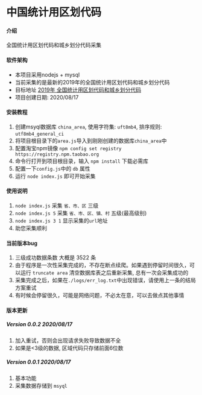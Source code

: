 # 中国统计用区划代码

#### 介绍

全国统计用区划代码和城乡划分代码采集

#### 软件架构

- 本项目采用nodejs + mysql
- 当前采集的是最新的2019年的全国统计用区划代码和城乡划分代码
- 目标地址 [2019年 全国统计用区划代码和城乡划分代码](http://www.stats.gov.cn/tjsj/tjbz/tjyqhdmhcxhfdm/2019/index.html)
- 项目创建日期: 2020/08/17


#### 安装教程

1.  创建msyql数据库 `china_area`, 使用字符集: `uft8mb4`, 排序规则: `utf8mb4_general_ci`
2.  将项目根目录下的`area.js`导入到刚刚创建的数据库`china_area`中
3.  配置淘宝npm镜像 `npm config set registry https://registry.npm.taobao.org`
4.  命令行打开到项目根目录，输入 `npm install` 下载必需库
5.  配置一下`config.js`中的 `db` 属性
6.  运行 `node index.js` 即可开始采集

#### 使用说明

1.  `node index.js` 采集 `省、市、区` 三级
2.  `node index.js 5` 采集 `省、市、区、镇、村` 五级(最高级别)
3.  `node index.js 3 1` 显示采集的`url`地址
4.  助您采集顺利

#### 当前版本bug

1. 三级成功数据条数 大概是 3522 条
2. 由于程序是一次性采集完成的，不存在断点续爬。如果遇到停留时间很久，可以运行 `truncate area` 清空数据库表之后重新采集, 总有一次会采集成功的
3. 采集完成之后，如果在`./logs/err_log.txt`中出现错误，请使用上一条的结局方案重试
4. 有时候会停留很久，可能是网络问题，不必太在意，可以去做点其他事情

#### 版本更新

##### Version 0.0.2 2020/08/17
1. 加入重试，否则会出现请求失败导致数据不全
2. 如果是<3级的数据, 区域代码只存储前面6位数

##### Version 0.0.1 2020/08/17
1. 基本功能
2. 采集数据存储到 `msyql`